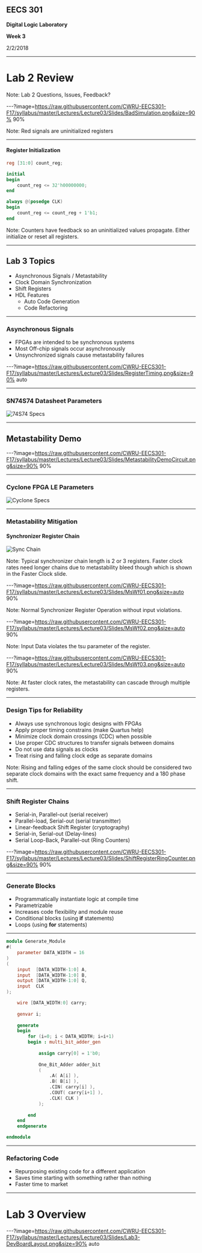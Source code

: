 ## EECS 301

**Digital Logic Laboratory**

**Week 3**

2/2/2018

---

# Lab 2 Review

Note:
Lab 2 Questions, Issues, Feedback?


---?image=https://raw.githubusercontent.com/CWRU-EECS301-F17/syllabus/master/Lectures/Lecture03/Slides/BadSimulation.png&size=90% 90%

Note:
Red signals are uninitialized registers

---

#### Register Initialization

```verilog
reg [31:0] count_reg;

initial
begin
	count_reg <= 32'h00000000;
end

always @(posedge CLK)
begin
	count_reg <= count_reg + 1'b1;
end
```

Note:
Counters have feedback so an uninitialized values propagate.
Either initialize or reset all registers.

---

## Lab 3 Topics

* Asynchronous Signals / Metastability
* Clock Domain Synchronization
* Shift Registers
* HDL Features
	* Auto Code Generation
	* Code Refactoring

---

### Asynchronous Signals

* FPGAs are intended to be synchronous systems
* Most Off-chip signals occur asynchronously
* Unsynchronized signals cause metastability failures

---?image=https://raw.githubusercontent.com/CWRU-EECS301-F17/syllabus/master/Lectures/Lecture03/Slides/RegisterTiming.png&size=90% auto

---

### SN74S74 Datasheet Parameters

![74S74 Specs](https://raw.githubusercontent.com/CWRU-EECS301-F17/syllabus/master/Lectures/Lecture03/Slides/Specs_SN74S74.png)

---

## Metastability Demo

---?image=https://raw.githubusercontent.com/CWRU-EECS301-F17/syllabus/master/Lectures/Lecture03/Slides/MetastabilityDemoCircuit.png&size=90% 90%

---

### Cyclone FPGA LE Parameters

![Cyclone Specs](https://raw.githubusercontent.com/CWRU-EECS301-F17/syllabus/master/Lectures/Lecture03/Slides/Specs_Cyclone.png)

---

### Metastability Mitigation

#### Synchronizer Register Chain

![Sync Chain](https://raw.githubusercontent.com/CWRU-EECS301-F17/syllabus/master/Lectures/Lecture03/Slides/SyncChain.png)

Note:
Typical synchronizer chain length is 2 or 3 registers.
Faster clock rates need longer chains due to metastability bleed though which is shown in the Faster Clock slide.

---?image=https://raw.githubusercontent.com/CWRU-EECS301-F17/syllabus/master/Lectures/Lecture03/Slides/MsWf01.png&size=auto 90%

Note:
Normal Synchronizer Register Operation without input violations.

---?image=https://raw.githubusercontent.com/CWRU-EECS301-F17/syllabus/master/Lectures/Lecture03/Slides/MsWf02.png&size=auto 90%

Note:
Input Data violates the tsu parameter of the register.

---?image=https://raw.githubusercontent.com/CWRU-EECS301-F17/syllabus/master/Lectures/Lecture03/Slides/MsWf03.png&size=auto 90%

Note:
At faster clock rates, the metastability can cascade through multiple registers.

---

### Design Tips for Reliability

* Always use synchronous logic designs with FPGAs
* Apply proper timing constrains (make Quartus help)
* Minimize clock domain crossings (CDC) when possible
* Use proper CDC structures to transfer signals between domains
* Do not use data signals as clocks
* Treat rising and falling clock edge as separate domains

Note:
Rising and falling edges of the same clock should be considered two separate clock domains with the exact same frequency and a 180 phase shift.

---

### Shift Register Chains

* Serial-in, Parallel-out (serial receiver)
* Parallel-load, Serial-out (serial transmitter)
* Linear-feedback Shift Register (cryptography)
* Serial-in, Serial-out (Delay-lines)
* Serial Loop-Back, Parallel-out (Ring Counters)

---?image=https://raw.githubusercontent.com/CWRU-EECS301-F17/syllabus/master/Lectures/Lecture03/Slides/ShiftRegisterRingCounter.png&size=90% 90%


---

### Generate Blocks

* Programmatically instantiate logic at compile time
* Parametrizable
* Increases code flexibility and module reuse
* Conditional blocks (using **if** statements)
* Loops (using **for** statements)

---

```verilog
module Generate_Module
#(
	parameter DATA_WIDTH = 16
)
(
	input  [DATA_WIDTH-1:0] A,
	input  [DATA_WIDTH-1:0] B,
	output [DATA_WIDTH-1:0] Q,
	input  CLK
);

	wire [DATA_WIDTH:0] carry;
	
	genvar i;
	
	generate
	begin
		for (i=0; i < DATA_WIDTH; i=i+1)
		begin : multi_bit_adder_gen
	
			assign carry[0] = 1'b0;
	
			One_Bit_Adder adder_bit
			(
				.A( A[i] ),
				.B( B[i] ),
				.CIN( carry[i] ),
				.COUT( carry[i+1] ),
				.CLK( CLK )
			);
		
		end
	end
	endgenerate

endmodule
```

---



### Refactoring Code

* Repurposing existing code for a different application
* Saves time starting with something rather than nothing
* Faster time to market

---

# Lab 3 Overview

---?image=https://raw.githubusercontent.com/CWRU-EECS301-F17/syllabus/master/Lectures/Lecture03/Slides/Lab3-DevBoardLayout.png&size=90% auto
